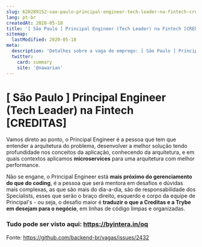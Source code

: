 ```yaml
---
slug: 620289152-sao-paulo-principal-engineer-tech-leader-na-fintech-creditas
lang: pt-br
createdAt: 2020-05-18
title: '[ São Paulo ] Principal Engineer (Tech Leader) na Fintech [CREDITAS] - Vaga de Emprego'
sitemap:
  lastModified: 2020-05-18
meta:
  description: 'Detalhes sobre a vaga de emprego: [ São Paulo ] Principal Engineer (Tech Leader) na Fintech [CREDITAS]'
  twitter:
    card: summary
    site: '@nawarian'
---
```


# [ São Paulo ] Principal Engineer (Tech Leader) na Fintech [CREDITAS]

Vamos direto ao ponto, o Principal Engineer é a pessoa que tem que entender a arquitetura do problema, desenvolver a melhor solução tendo profundidade nos conceitos da aplicação, conhecendo da arquitetura, e em quais contextos aplicamos **microservices** para uma arquitetura com melhor performance. 

Não se engane, o Principal Engineer está **mais próximo do gerenciamento do que do coding**, é a pessoa que será mentora em desafios e dúvidas mais complexas, as que são mais do dia-a-dia, são de responsabilidade dos Specialists, esses que serão o braço direito, esquerdo e corpo da equipe de Principal's - ou seja, o desafio maior é **traduzir o que a Creditas e a Trybe em desejam para o negócio**, em linhas de código limpas e organizadas.

### **Tudo pode ser visto aqui: https://byintera.in/oq**

Fonte: https://github.com/backend-br/vagas/issues/2432